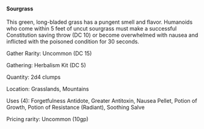 #### Sourgrass
This green, long-bladed grass has a pungent smell and flavor. Humanoids who come within 5 feet of uncut sourgrass must make a successful Constitution saving throw (DC 10) or become overwhelmed with nausea and inflicted with the poisoned condition for 30 seconds.

Gather Rarity: Uncommon (DC 15)

Gathering: Herbalism Kit (DC 5)

Quantity: 2d4 clumps

Location: Grasslands, Mountains

Uses (4): Forgetfulness Antidote, Greater Antitoxin, Nausea Pellet, Potion of Growth, Potion of Resistance (Radiant), Soothing Salve

Pricing rarity: Uncommon (10gp)
